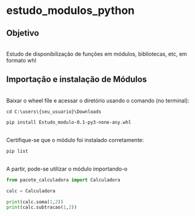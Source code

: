 # estudo_modulos_python

## Objetivo
<br>Estudo de disponibilização de funções em módulos, bibliotecas, etc, em formato whl</br>

## Importação e instalação de Módulos
<br>Baixar o wheel file e acessar o diretório usando o comando (no terminal):</br>

~~~shell
cd C:\users\{seu_usuario}\Downloads

pip install Estudo_modulo-0.1-py3-none-any.whl
~~~

<br>Certifique-se que o módulo foi instalado corretamente:</br>

~~~shell
pip list
~~~

<br>A partir, pode-se utilizar o módulo importando-o</br>

~~~python
from pacote_calculadora import Calculadora

calc = Calculadora

print(calc.soma(1,2))
print(calc.subtracao(1,2))
~~~
